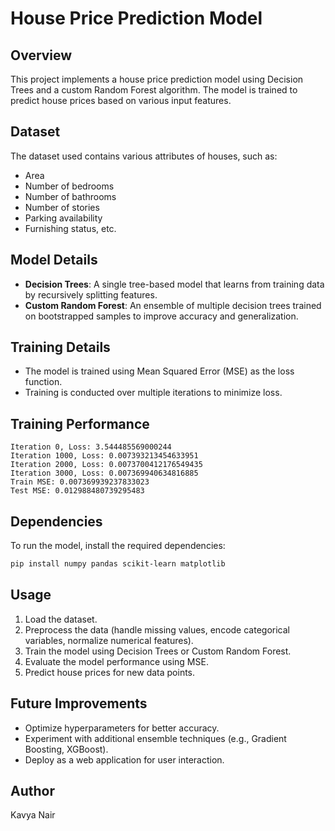 # House Price Prediction Model

## Overview
This project implements a house price prediction model using Decision Trees and a custom Random Forest algorithm. The model is trained to predict house prices based on various input features.

## Dataset
The dataset used contains various attributes of houses, such as:
- Area
- Number of bedrooms
- Number of bathrooms
- Number of stories
- Parking availability
- Furnishing status, etc.

## Model Details
- **Decision Trees**: A single tree-based model that learns from training data by recursively splitting features.
- **Custom Random Forest**: An ensemble of multiple decision trees trained on bootstrapped samples to improve accuracy and generalization.

## Training Details
- The model is trained using Mean Squared Error (MSE) as the loss function.
- Training is conducted over multiple iterations to minimize loss.

## Training Performance
```
Iteration 0, Loss: 3.544485569000244
Iteration 1000, Loss: 0.007393213454633951
Iteration 2000, Loss: 0.0073700412176549435
Iteration 3000, Loss: 0.007369940634816885
Train MSE: 0.007369939237833023
Test MSE: 0.012988480739295483
```

## Dependencies
To run the model, install the required dependencies:
```bash
pip install numpy pandas scikit-learn matplotlib
```

## Usage
1. Load the dataset.
2. Preprocess the data (handle missing values, encode categorical variables, normalize numerical features).
3. Train the model using Decision Trees or Custom Random Forest.
4. Evaluate the model performance using MSE.
5. Predict house prices for new data points.

## Future Improvements
- Optimize hyperparameters for better accuracy.
- Experiment with additional ensemble techniques (e.g., Gradient Boosting, XGBoost).
- Deploy as a web application for user interaction.

## Author
Kavya Nair

